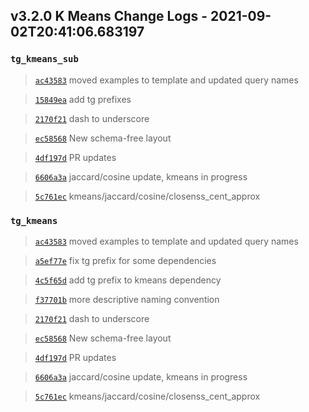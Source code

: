 
## v3.2.0 K Means Change Logs - 2021-09-02T20:41:06.683197

### `tg_kmeans_sub`

> [`ac43583`](https://github.com/tigergraph/gsql-graph-algorithms/commit/ac435831c1e0f8a254f52dfa1390d2e3b48f161f) moved examples to template and updated query names

> [`15849ea`](https://github.com/tigergraph/gsql-graph-algorithms/commit/15849ea252512a2105f1951c55a7cd8813cc4d36) add tg prefixes

> [`2170f21`](https://github.com/tigergraph/gsql-graph-algorithms/commit/2170f218a86c28359ebfdeb90e35749ba0794d1f) dash to underscore

> [`ec58568`](https://github.com/tigergraph/gsql-graph-algorithms/commit/ec58568cdd7e608bd7af13d6bce2eaf781c9798f) New schema-free layout

> [`4df197d`](https://github.com/tigergraph/gsql-graph-algorithms/commit/4df197dddc2d5eb7d187d5f9139412af2de31b85) PR updates

> [`6606a3a`](https://github.com/tigergraph/gsql-graph-algorithms/commit/6606a3ad171de44e2d12c1a42131f6ec1b811a36) jaccard/cosine update, kmeans in progress

> [`5c761ec`](https://github.com/tigergraph/gsql-graph-algorithms/commit/5c761eca0361c8ad228bc786fcd875843691dec1) kmeans/jaccard/cosine/closenss_cent_approx

### `tg_kmeans`

> [`ac43583`](https://github.com/tigergraph/gsql-graph-algorithms/commit/ac435831c1e0f8a254f52dfa1390d2e3b48f161f) moved examples to template and updated query names

> [`a5ef77e`](https://github.com/tigergraph/gsql-graph-algorithms/commit/a5ef77ee557997ab29c6e5d3d8af567e502cbbec) fix tg prefix for some dependencies

> [`4c5f65d`](https://github.com/tigergraph/gsql-graph-algorithms/commit/4c5f65d7e23913ab3983478ab3772b1c79987d35) add tg prefix to kmeans dependency

> [`f37701b`](https://github.com/tigergraph/gsql-graph-algorithms/commit/f37701be48f14093bc2e82c078c152124de35fd6) more descriptive naming convention

> [`2170f21`](https://github.com/tigergraph/gsql-graph-algorithms/commit/2170f218a86c28359ebfdeb90e35749ba0794d1f) dash to underscore

> [`ec58568`](https://github.com/tigergraph/gsql-graph-algorithms/commit/ec58568cdd7e608bd7af13d6bce2eaf781c9798f) New schema-free layout

> [`4df197d`](https://github.com/tigergraph/gsql-graph-algorithms/commit/4df197dddc2d5eb7d187d5f9139412af2de31b85) PR updates

> [`6606a3a`](https://github.com/tigergraph/gsql-graph-algorithms/commit/6606a3ad171de44e2d12c1a42131f6ec1b811a36) jaccard/cosine update, kmeans in progress

> [`5c761ec`](https://github.com/tigergraph/gsql-graph-algorithms/commit/5c761eca0361c8ad228bc786fcd875843691dec1) kmeans/jaccard/cosine/closenss_cent_approx
